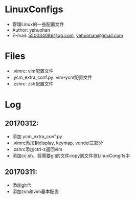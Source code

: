 # LinuxConfigs
 - 管理Linux的一些配置文件
 - Author: yehuohan
 - E-mail: <550034086@qq.com>, <yehuohan@gmail.com>

# Files
 - .vimrc: vim配置文件
 - .ycm\_extra\_conf.py: vim-ycm配置文件
 - .zshrc: zsh配置文件
 
# Log
## 20170312:
 - 添加.ycm_extra_conf.py
 - .vimrc添加到display, keymap, vundel三部分
 - .zshrc添加ctrl-z返回vim
 - 添加cc.sh，将需要git的文件copy到文件侠LinuxCongifs中
 
## 20170311:
 - 添加git仓
 - 添加zsh和vim基本配置
